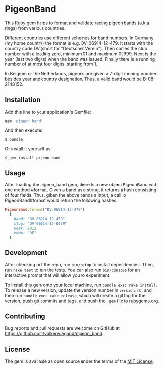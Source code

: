 # PigeonBand

This Ruby gem helps to format and validate racing pigeon bands (a.k.a. rings) from various countries.

Different countries use different schemes for band numbers. In Germany (my home country) the format
is e.g. DV-06914-12-479. It starts with the country code DV (short for "Deutscher Verein").
Then comes the club number with a leading zero, minimum 01 and maximum 09999.
Next is the year (last two digits) when the band was issued. Finally there is a running number of
at most four digits, starting from 1.

In Belgium or the Netherlands, pigeons are given a 7-digit running number besides year and country
designation. Thus, a valid band would be B-08-2148152.

## Installation

Add this line to your application's Gemfile:

```ruby
gem 'pigeon_band'
```

And then execute:

    $ bundle

Or install it yourself as:

    $ gem install pigeon_band

## Usage

After loading the pigeon_band gem, there is a new object PigeonBand with one method #format.
Given a band as a string, it returns a hash consisting of four fields. Thus, giben the
above bands a input, a call to PigeonBand#format would return the following hashes:

```ruby
PigeonBand.format("DV-06914-12-479")
  {
    band: "DV-06914-12-479"
    slug: "DV-06914-12-0479"
    year: 2012
    code: "DE"
  }
```
## Development

After checking out the repo, run `bin/setup` to install dependencies. Then, run `rake test` to run the tests. You can also run `bin/console` for an interactive prompt that will allow you to experiment.

To install this gem onto your local machine, run `bundle exec rake install`. To release a new version, update the version number in `version.rb`, and then run `bundle exec rake release`, which will create a git tag for the version, push git commits and tags, and push the `.gem` file to [rubygems.org](https://rubygems.org).

## Contributing

Bug reports and pull requests are welcome on GitHub at https://github.com/volkerwiegand/pigeon_band.


## License

The gem is available as open source under the terms of the [MIT License](http://opensource.org/licenses/MIT).

